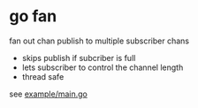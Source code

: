 # go fan

fan out chan publish to multiple subscriber chans

- skips publish if subcriber is full
- lets subscriber to control the channel length
- thread safe

see [example/main.go](example/main.go)
